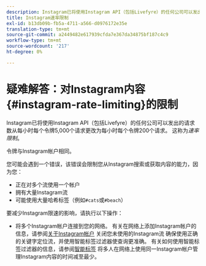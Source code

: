 ```yaml
---
description: Instagram已将使用Instagram API（包括Livefyre）的任何公司可以发出的请求数从每小时每个令牌5,000个请求更改为每小时每个令牌200个请求。 这称为速率限制。
title: Instagram速率限制
exl-id: b13db09b-fb5a-4711-a566-d0976172e35e
translation-type: tm+mt
source-git-commit: a2449482e617939cfda7e367da34875bf187c4c9
workflow-type: tm+mt
source-wordcount: '217'
ht-degree: 0%

---
```


# 疑难解答：对Instagram内容{#instagram-rate-limiting}的限制

Instagram已将使用Instagram API（包括Livefyre）的任何公司可以发出的请求数从每小时每个令牌5,000个请求更改为每小时每个令牌200个请求。 这称为&#x200B;*速率限制*。

令牌与Instagram帐户相同。

您可能会遇到一个错误，该错误会限制您从Instagram搜索或获取内容的能力，因为您：

* 正在对多个流使用一个帐户
* 拥有大量Instagram流
* 可能使用大量哈希标签（例如`#cats`或`#beach`）

要减少Instagram限速的影响，请执行以下操作：

* 将多个Instagram帐户连接到您的网络。 有关在网络上添加Instagram帐户的信息，请参阅[关于Instagram帐户](/help/using/c-users-creating-accounts-with-studio-access/t-configure-social-accout-instagram/c-about-instagram-accounts.md)
关闭您未使用的Instagram流
确保使用正确的关键字定位流，并使用智能标签过滤器使查询更准确。 有关如何使用智能标签过滤器的信息，请参阅[智能标签](/help/using/c-features-livefyre/c-smart-tags/c-smart-tags.md)
将多人在网络上使用同一Instagram帐户管理Instagram内容的时间减至最少。
